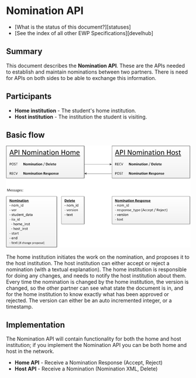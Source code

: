 Nomination API
======================================

* [What is the status of this document?][statuses]
* [See the index of all other EWP Specifications][develhub]

Summary
-------

This document describes the **Nomination API**. These are the APIs needed to establish and maintain nominations between two partners. There is need for APIs on both sides to be able to exchange this information.

Participants
------------

* **Home institution** - The student's home institution.
* **Host institution** - The institution the student is visiting. 

Basic flow
----------

![Flow](API_Nomination_v01.png)

The home institution initiates the work on the nomination, and proposes it to the host institution. The host institution can either accept or reject a nomination (with a textual explanation). The home institution is responsible for doing any changes, and needs to notify the host institution about them. Every time the nomination is changed by the home institution, the version is changed, so the other partner can see what state the document is in, and for the home institution to know exactly what has been approved or rejected. The version can either be an auto incremented integer, or a timestamp.

Implementation
--------------

The Nomination API will contain functionality for both the home and host institution; if you implement the Nomination API you can be both home and host in the network.

* **Home API** - Receive a Nomination Response (Accept, Reject)
* **Host API** - Receive a Nomination (Nomination XML, Delete)
